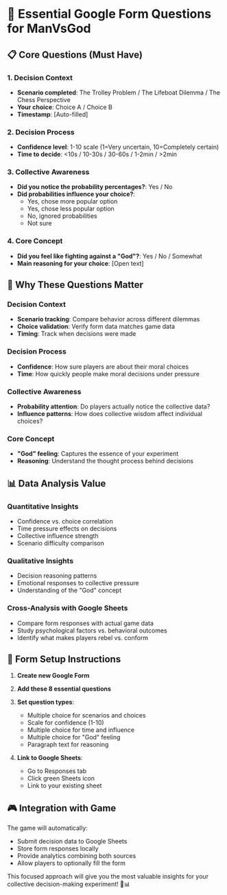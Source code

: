 # 🎯 Essential Google Form Questions for ManVsGod

## 📋 **Core Questions (Must Have)**

### **1. Decision Context**
- **Scenario completed**: The Trolley Problem / The Lifeboat Dilemma / The Chess Perspective
- **Your choice**: Choice A / Choice B
- **Timestamp**: [Auto-filled]

### **2. Decision Process**
- **Confidence level**: 1-10 scale (1=Very uncertain, 10=Completely certain)
- **Time to decide**: <10s / 10-30s / 30-60s / 1-2min / >2min

### **3. Collective Awareness**
- **Did you notice the probability percentages?**: Yes / No
- **Did probabilities influence your choice?**: 
  - Yes, chose more popular option
  - Yes, chose less popular option  
  - No, ignored probabilities
  - Not sure

### **4. Core Concept**
- **Did you feel like fighting against a "God"?**: Yes / No / Somewhat
- **Main reasoning for your choice**: [Open text]

## 🎯 **Why These Questions Matter**

### **Decision Context**
- **Scenario tracking**: Compare behavior across different dilemmas
- **Choice validation**: Verify form data matches game data
- **Timing**: Track when decisions were made

### **Decision Process**
- **Confidence**: How sure players are about their moral choices
- **Time**: How quickly people make moral decisions under pressure

### **Collective Awareness**
- **Probability attention**: Do players actually notice the collective data?
- **Influence patterns**: How does collective wisdom affect individual choices?

### **Core Concept**
- **"God" feeling**: Captures the essence of your experiment
- **Reasoning**: Understand the thought process behind decisions

## 📊 **Data Analysis Value**

### **Quantitative Insights**
- Confidence vs. choice correlation
- Time pressure effects on decisions
- Collective influence strength
- Scenario difficulty comparison

### **Qualitative Insights**
- Decision reasoning patterns
- Emotional responses to collective pressure
- Understanding of the "God" concept

### **Cross-Analysis with Google Sheets**
- Compare form responses with actual game data
- Study psychological factors vs. behavioral outcomes
- Identify what makes players rebel vs. conform

## 🔧 **Form Setup Instructions**

1. **Create new Google Form**
2. **Add these 8 essential questions**
3. **Set question types**:
   - Multiple choice for scenarios and choices
   - Scale for confidence (1-10)
   - Multiple choice for time and influence
   - Multiple choice for "God" feeling
   - Paragraph text for reasoning

4. **Link to Google Sheets**:
   - Go to Responses tab
   - Click green Sheets icon
   - Link to your existing sheet

## 🎮 **Integration with Game**

The game will automatically:
- Submit decision data to Google Sheets
- Store form responses locally
- Provide analytics combining both sources
- Allow players to optionally fill the form

This focused approach will give you the most valuable insights for your collective decision-making experiment! 🎯📊 